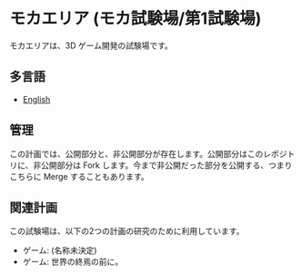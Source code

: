 # モカエリア (モカ試験場/第1試験場)

モカエリアは、3D ゲーム開発の試験場です。

## 多言語

- [English](README.md)

## 管理

この計画では、公開部分と、非公開部分が存在します。公開部分はこのレポジトリに、非公開部分は Fork します。今まで非公開だった部分を公開する、つまりこちらに Merge することもあります。

## 関連計画

この試験場は、以下の2つの計画の研究のために利用しています。

- ゲーム: (名称未決定)
- ゲーム: 世界の終焉の前に。

